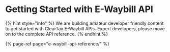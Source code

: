 # Getting Started with E-Waybill API

{% hint style="info" %}
We are building amateur developer friendly content to get started with ClearTax E-Waybill APIs. Expert developers, please move on to the complete API reference.
{% endhint %}

{% page-ref page="e-waybill-api-reference/" %}



